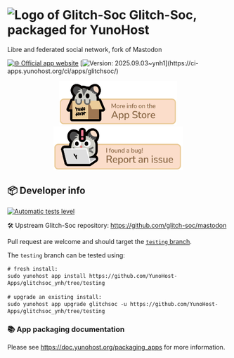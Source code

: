 <!--
N.B.: This README was automatically generated by <https://github.com/YunoHost/apps_tools/blob/main/readme_generator>
It shall NOT be edited by hand.
-->

<h1>
  <img src="https://raw.githubusercontent.com/YunoHost/apps/main/logos/glitchsoc.png" width="32px" alt="Logo of Glitch-Soc">
  Glitch-Soc, packaged for YunoHost
</h1>

Libre and federated social network, fork of Mastodon

[![🌐 Official app website](https://img.shields.io/badge/Official_app_website-darkgreen?style=for-the-badge)](https://glitch-soc.github.io/docs/)
[![Version: 2025.09.03~ynh1](https://img.shields.io/badge/Version-2025.09.03~ynh1-rgb(18,138,11)?style=for-the-badge)](https://ci-apps.yunohost.org/ci/apps/glitchsoc/)

<div align="center">
<a href="https://apps.yunohost.org/app/glitchsoc"><img height="100px" src="https://github.com/YunoHost/yunohost-artwork/raw/refs/heads/main/badges/neopossum-badges/badge_more_info_on_the_appstore.svg"/></a>
<a href="https://github.com/YunoHost-Apps/glitchsoc_ynh/issues"><img height="100px" src="https://github.com/YunoHost/yunohost-artwork/raw/refs/heads/main/badges/neopossum-badges/badge_report_an_issue.svg"/></a>
</div>

## 📦 Developer info

[![Automatic tests level](https://apps.yunohost.org/badge/cilevel/glitchsoc)](https://ci-apps.yunohost.org/ci/apps/glitchsoc/)

🛠️ Upstream Glitch-Soc repository: <https://github.com/glitch-soc/mastodon>

Pull request are welcome and should target the [`testing` branch](https://github.com/YunoHost-Apps/glitchsoc_ynh/tree/testing).

The `testing` branch can be tested using:
```
# fresh install:
sudo yunohost app install https://github.com/YunoHost-Apps/glitchsoc_ynh/tree/testing

# upgrade an existing install:
sudo yunohost app upgrade glitchsoc -u https://github.com/YunoHost-Apps/glitchsoc_ynh/tree/testing
```

### 📚 App packaging documentation

Please see <https://doc.yunohost.org/packaging_apps> for more information.